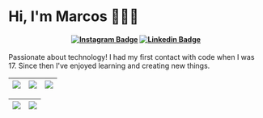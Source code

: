 # Hi, I'm Marcos 👨🏻‍💻

<h4 align="center">

[![Instagram Badge](https://img.shields.io/badge/-instagram-red?style=for-the-badge&logo=instagram&logoColor=white&link=https://github.com/Markimg22)](https://www.instagram.com/marcosg_campos/)
[![Linkedin Badge](https://img.shields.io/badge/-Linkedin-blue?style=for-the-badge&logo=Linkedin&logoColor=white&link=https://github.com/Markimg22)](https://www.linkedin.com/in/marcos-guilherme-g-m-campos/)

</h4>

Passionate about technology! I had my first contact with code when I was 17. Since then I've enjoyed learning and creating new things.

| ![](http://github-profile-summary-cards.vercel.app/api/cards/stats?username=Markimg22&theme=nord_dark) | ![](http://github-profile-summary-cards.vercel.app/api/cards/repos-per-language?username=Markimg22&hide=Html&theme=nord_dark) | ![](http://github-profile-summary-cards.vercel.app/api/cards/most-commit-language?username=Markimg22&theme=nord_dark) |
| :-: | :-: | :-: |

| ![](http://github-profile-summary-cards.vercel.app/api/cards/profile-details?username=Markimg22&theme=nord_dark) | ![](https://github-readme-streak-stats.herokuapp.com/?user=Markimg22&hide_border=true&date_format=M%20j%5B%2C%20Y%5D&background=2D3742&stroke=2D3742&ring=6bbbca&fire=6bbbca&currStreakNum=fff&sideNums=6bbbca&currStreakLabel=6bbbca&sideLabels=fff&dates=fff) |
| :-: | :-: |
